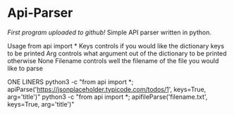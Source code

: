 # Api-Parser
*First program uploaded to github!*
Simple API parser written in python.

Usage
from api import *
Keys controls if you would like the dictionary keys to be printed
Arg controls what argument out of the dictionary to be printed otherwise None
Filename controls well the filename of the file you would like to parse

ONE LINERS
python3 -c "from api import *; apiParse('https://jsonplaceholder.typicode.com/todos/1', keys=True, arg='title')"
python3 -c "from api import *; apifileParse('filename.txt', keys=True, arg='title')"
